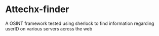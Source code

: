 # Attechx-finder
A OSINT framework tested using sherlock to find information regarding userID on various servers across the web
